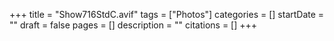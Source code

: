 +++
title = "Show716StdC.avif"
tags = ["Photos"]
categories = []
startDate = ""
draft = false
pages = []
description = ""
citations = []
+++
